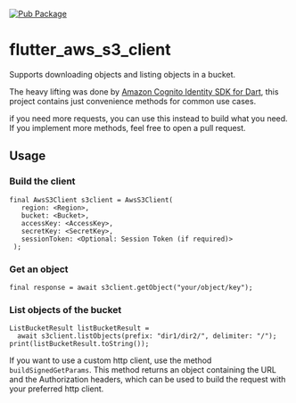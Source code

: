 [![Pub Package](https://img.shields.io/pub/v/flutter_aws_s3_client.svg)](https://pub.dartlang.org/packages/flutter_aws_s3_client)

# flutter_aws_s3_client

Supports downloading objects and listing objects in a bucket.

The heavy lifting was done by [Amazon Cognito Identity SDK for Dart](https://github.com/jonsaw/amazon-cognito-identity-dart),
this project contains just convenience methods for common use cases.

if you need more requests, you can use this instead to build what you need.
If you implement more methods, feel free to open a pull request.

## Usage

### Build the client


    final AwsS3Client s3client = AwsS3Client(
       region: <Region>,
       bucket: <Bucket>,
       accessKey: <AccessKey>,
       secretKey: <SecretKey>,
       sessionToken: <Optional: Session Token (if required)>
     );


### Get an object


    final response = await s3client.getObject("your/object/key"); 


### List objects of the bucket


    ListBucketResult listBucketResult =
      await s3client.listObjects(prefix: "dir1/dir2/", delimiter: "/");
    print(listBucketResult.toString());

If you want to use a custom http client, use the method `buildSignedGetParams`.
This method returns an object containing the URL and the Authorization headers, which can be 
used to build the request with your preferred http client.
